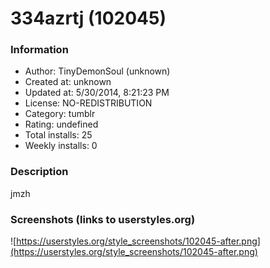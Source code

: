 # 334azrtj (102045)

### Information
- Author: TinyDemonSoul (unknown)
- Created at: unknown
- Updated at: 5/30/2014, 8:21:23 PM
- License: NO-REDISTRIBUTION
- Category: tumblr
- Rating: undefined
- Total installs: 25
- Weekly installs: 0


### Description
jmzh


### Screenshots (links to userstyles.org)
![https://userstyles.org/style_screenshots/102045-after.png](https://userstyles.org/style_screenshots/102045-after.png)


